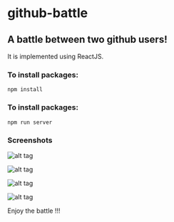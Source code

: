 # github-battle
## A battle between two github users!

It is implemented using ReactJS.

### To install packages:

```npm install ```

### To install packages:

```npm run server```

### Screenshots

![alt tag]('https://raw.githubusercontent.com/akshatnitd/github-battle/master/screenshots/1.jpg')

![alt tag]('https://raw.githubusercontent.com/akshatnitd/github-battle/master/screenshots/2.jpg')

![alt tag]('https://raw.githubusercontent.com/akshatnitd/github-battle/master/screenshots/3.jpg')

![alt tag]('https://raw.githubusercontent.com/akshatnitd/github-battle/master/screenshots/4.jpg')

Enjoy the battle !!!

